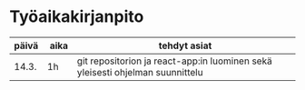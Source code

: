 # Työaikakirjanpito

päivä | aika | tehdyt asiat
------|------|-------------
14.3. | 1h   | git repositorion ja react-app:in luominen sekä yleisesti ohjelman suunnittelu 

